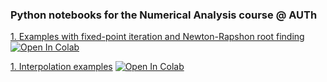 ### Python notebooks for the Numerical Analysis course @ AUTh

[1. Examples with fixed-point iteration and Newton-Rapshon root finding](https://github.com/niksterg/NumAnalysis-course/blob/master/FixedPoint-NewtonRaphson.ipynb) [![Open In Colab](https://colab.research.google.com/assets/colab-badge.svg)](https://colab.research.google.com/github/niksterg/NumAnalysis-course/blob/master/FixedPoint-NewtonRaphson.ipynb)

[1. Interpolation examples](https://github.com/niksterg/NumAnalysis-course/blob/master/Interpolation.ipynb)   [![Open In Colab](https://colab.research.google.com/assets/colab-badge.svg)](https://colab.research.google.com/github/niksterg/NumAnalysis-course/blob/master/Interpolation.ipynb)

